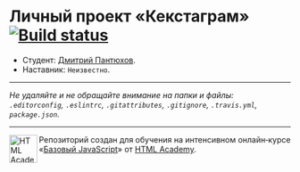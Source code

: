 # Личный проект «Кекстаграм» [![Build status][travis-image]][travis-url]

* Студент: [Дмитрий Пантюхов](https://up.htmlacademy.ru/javascript/9/user/318577).
* Наставник: `Неизвестно`.

---

_Не удаляйте и не обращайте внимание на папки и файлы:_<br>
_`.editorconfig`, `.eslintrc`, `.gitattributes`, `.gitignore`, `.travis.yml`, `package.json`._

---

<a href="https://htmlacademy.ru/intensive/javascript"><img align="left" width="50" height="50" title="HTML Academy" src="https://up.htmlacademy.ru/static/img/intensive/javascript/logo-for-github.svg"></a>

Репозиторий создан для обучения на интенсивном онлайн‑курсе «[Базовый JavaScript](https://htmlacademy.ru/intensive/javascript)» от [HTML Academy](https://htmlacademy.ru).

[travis-image]: https://travis-ci.org/htmlacademy-javascript/318577-kekstagram.svg?branch=master
[travis-url]: https://travis-ci.org/htmlacademy-javascript/318577-kekstagram
